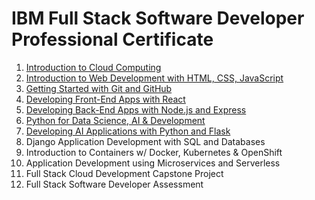 # IBM Full Stack Software Developer Professional Certificate
1. [Introduction to Cloud Computing](https://coursera.org/share/a4b23b976f73d6202d6dc76910c2db61)
2. [Introduction to Web Development with HTML, CSS, JavaScript](https://coursera.org/share/41de767caf77d8e03e2be416b3503182)
3. [Getting Started with Git and GitHub](https://coursera.org/share/33e6fa64dd553b22c8ce24fd4e5524d7)
4. [Developing Front-End Apps with React](https://coursera.org/share/3c41f8c163c87f4d857efbceae2c60c1)
5. [Developing Back-End Apps with Node.js and Express](https://coursera.org/share/b025f8ddca696d82e1b737480c82b769)
6. [Python for Data Science, AI & Development](https://coursera.org/share/3caee43c200fb50056441046185fef5f)
7. [Developing AI Applications with Python and Flask](https://coursera.org/share/6bb9ee7433bd53aef1363e5405ddaad5)
8. Django Application Development with SQL and Databases
9. Introduction to Containers w/ Docker, Kubernetes & OpenShift
10. Application Development using Microservices and Serverless
11. Full Stack Cloud Development Capstone Project
12. Full Stack Software Developer Assessment
